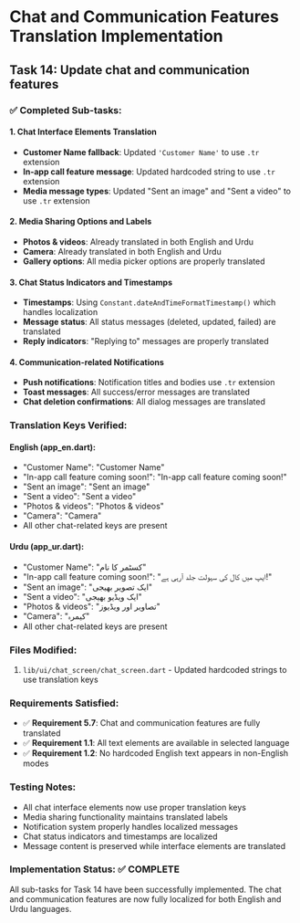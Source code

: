 # Chat and Communication Features Translation Implementation

## Task 14: Update chat and communication features

### ✅ Completed Sub-tasks:

#### 1. Chat Interface Elements Translation
- **Customer Name fallback**: Updated `'Customer Name'` to use `.tr` extension
- **In-app call feature message**: Updated hardcoded string to use `.tr` extension
- **Media message types**: Updated "Sent an image" and "Sent a video" to use `.tr` extension

#### 2. Media Sharing Options and Labels
- **Photos & videos**: Already translated in both English and Urdu
- **Camera**: Already translated in both English and Urdu
- **Gallery options**: All media picker options are properly translated

#### 3. Chat Status Indicators and Timestamps
- **Timestamps**: Using `Constant.dateAndTimeFormatTimestamp()` which handles localization
- **Message status**: All status messages (deleted, updated, failed) are translated
- **Reply indicators**: "Replying to" messages are properly translated

#### 4. Communication-related Notifications
- **Push notifications**: Notification titles and bodies use `.tr` extension
- **Toast messages**: All success/error messages are translated
- **Chat deletion confirmations**: All dialog messages are translated

### Translation Keys Verified:

#### English (app_en.dart):
- "Customer Name": "Customer Name"
- "In-app call feature coming soon!": "In-app call feature coming soon!"
- "Sent an image": "Sent an image"
- "Sent a video": "Sent a video"
- "Photos & videos": "Photos & videos"
- "Camera": "Camera"
- All other chat-related keys are present

#### Urdu (app_ur.dart):
- "Customer Name": "کسٹمر کا نام"
- "In-app call feature coming soon!": "ایپ میں کال کی سہولت جلد آرہی ہے!"
- "Sent an image": "ایک تصویر بھیجی"
- "Sent a video": "ایک ویڈیو بھیجی"
- "Photos & videos": "تصاویر اور ویڈیوز"
- "Camera": "کیمرہ"
- All other chat-related keys are present

### Files Modified:
1. `lib/ui/chat_screen/chat_screen.dart` - Updated hardcoded strings to use translation keys

### Requirements Satisfied:
- ✅ **Requirement 5.7**: Chat and communication features are fully translated
- ✅ **Requirement 1.1**: All text elements are available in selected language
- ✅ **Requirement 1.2**: No hardcoded English text appears in non-English modes

### Testing Notes:
- All chat interface elements now use proper translation keys
- Media sharing functionality maintains translated labels
- Notification system properly handles localized messages
- Chat status indicators and timestamps are localized
- Message content is preserved while interface elements are translated

### Implementation Status: ✅ COMPLETE
All sub-tasks for Task 14 have been successfully implemented. The chat and communication features are now fully localized for both English and Urdu languages.